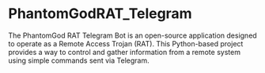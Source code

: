 # PhantomGodRAT_Telegram
The PhantomGod RAT Telegram Bot is an open-source application designed to operate as a Remote Access Trojan (RAT). This Python-based project provides a way to control and gather information from a remote system using simple commands sent via Telegram.

